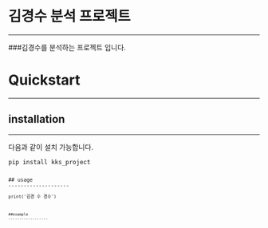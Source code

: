 # 김경수 분석 프로젝트
-------------------
###김경수를 분석하는 프로젝트 입니다.


# Quickstart
--------------------
## installation
----------------
다음과 같이 설치 가능합니다.

<pre><code>pip install kks_project<pre><code>
## usage
--------------------
<pre><code>print('김경 수 경수')<pre><code>

##example
------------------

